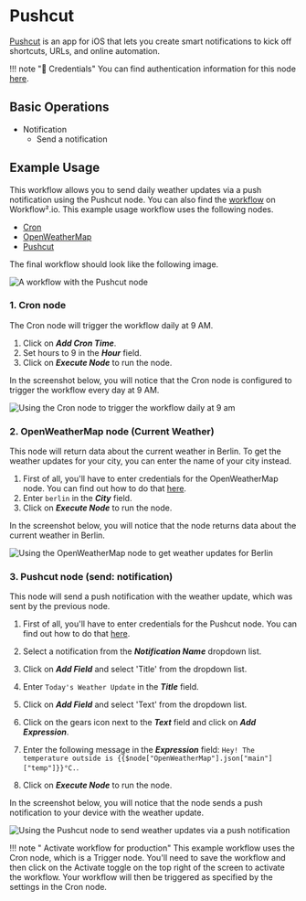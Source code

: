 # Pushcut

[Pushcut](https://pushcut.io) is an app for iOS that lets you create smart notifications to kick off shortcuts, URLs, and online automation.

!!! note "🔑 Credentials"
    You can find authentication information for this node [here](/workflow/integrations/credentials/pushcut/).


## Basic Operations

* Notification
    * Send a notification

## Example Usage

This workflow allows you to send daily weather updates via a push notification using the Pushcut node. You can also find the [workflow](https://n8n.io/workflows/843) on Workflow².io. This example usage workflow uses the following nodes.
- [Cron](/workflow/integrations/core-nodes/workflow-nodes-base.cron/)
- [OpenWeatherMap](/workflow/integrations/nodes/workflow-nodes-base.openWeatherMap/)
- [Pushcut]()

The final workflow should look like the following image.

![A workflow with the Pushcut node](/_images/integrations/nodes/pushcut/workflow.png)

### 1. Cron node

The Cron node will trigger the workflow daily at 9 AM.

1. Click on ***Add Cron Time***.
2. Set hours to 9 in the ***Hour*** field.
3. Click on ***Execute Node*** to run the node.

In the screenshot below, you will notice that the Cron node is configured to trigger the workflow every day at 9 AM.

![Using the Cron node to trigger the workflow daily at 9 am](/_images/integrations/nodes/pushcut/cron_node.png)

### 2. OpenWeatherMap node (Current Weather)

This node will return data about the current weather in Berlin. To get the weather updates for your city, you can enter the name of your city instead.

1. First of all, you'll have to enter credentials for the OpenWeatherMap node. You can find out how to do that [here](/workflow/integrations/credentials/openWeatherMap/).
2. Enter `berlin` in the ***City*** field.
3. Click on ***Execute Node*** to run the node.

In the screenshot below, you will notice that the node returns data about the current weather in Berlin.

![Using the OpenWeatherMap node to get weather updates for Berlin](/_images/integrations/nodes/pushcut/openweathermap_node.png)

### 3. Pushcut node (send: notification)

This node will send a push notification with the weather update, which was sent by the previous node.

1. First of all, you'll have to enter credentials for the Pushcut node. You can find out how to do that [here](/workflow/integrations/credentials/pushcut/).
2. Select a notification from the ***Notification Name*** dropdown list.
3. Click on ***Add Field*** and select 'Title' from the dropdown list.
4. Enter `Today's Weather Update` in the ***Title*** field.
5. Click on ***Add Field*** and select 'Text' from the dropdown list.
6. Click on the gears icon next to the ***Text*** field and click on ***Add Expression***.

7. Enter the following message in the ***Expression*** field: `Hey! The temperature outside is {{$node["OpenWeatherMap"].json["main"]["temp"]}}°C.`.
8. Click on ***Execute Node*** to run the node.


In the screenshot below, you will notice that the node sends a push notification to your device with the weather update.

![Using the Pushcut node to send weather updates via a push notification](/_images/integrations/nodes/pushcut/pushcut_node.png)

!!! note " Activate workflow for production"
    This example workflow uses the Cron node, which is a Trigger node. You'll need to save the workflow and then click on the Activate toggle on the top right of the screen to activate the workflow. Your workflow will then be triggered as specified by the settings in the Cron node.

